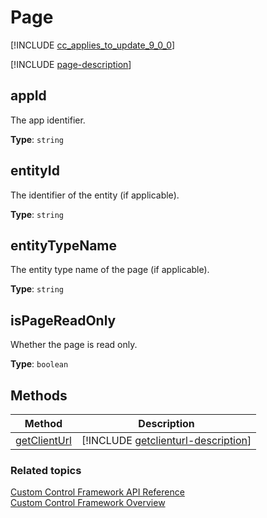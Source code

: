 # Page

<!-- IPage -->

[!INCLUDE [cc_applies_to_update_9_0_0](../../../includes/cc_applies_to_update_9_0_0.md)]

[!INCLUDE [page-description](includes/page-description.md)]

## appId

The app identifier.

**Type**: `string`



## entityId

The identifier of the entity (if applicable).

**Type**: `string`



## entityTypeName

The entity type name of the page (if applicable).

**Type**: `string`



## isPageReadOnly

Whether the page is read only.

**Type**: `boolean`




## Methods

|Method | Description | 
| ------|-------------|
|[getClientUrl](page/getclienturl.md)|[!INCLUDE [getclienturl-description](page/includes/getclienturl-description.md)]|

### Related topics

[Custom Control Framework API Reference](index.md)<br />
[Custom Control Framework Overview](../custom-control-framework-overview.md)
